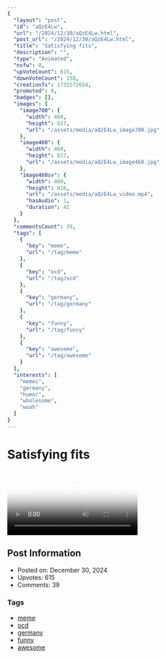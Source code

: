 ```yaml
---
{
  "layout": "post",
  "id": "aQzE4Lw",
  "url": "/2024/12/30/aQzE4Lw.html",
  "post_url": "/2024/12/30/aQzE4Lw.html",
  "title": "Satisfying fits",
  "description": "",
  "type": "Animated",
  "nsfw": 0,
  "upVoteCount": 615,
  "downVoteCount": 158,
  "creationTs": 1735572654,
  "promoted": 0,
  "badges": [],
  "images": {
    "image700": {
      "width": 460,
      "height": 817,
      "url": "/assets/media/aQzE4Lw_image700.jpg"
    },
    "image460": {
      "width": 460,
      "height": 817,
      "url": "/assets/media/aQzE4Lw_image460.jpg"
    },
    "image460sv": {
      "width": 460,
      "height": 816,
      "url": "/assets/media/aQzE4Lw_video.mp4",
      "hasAudio": 1,
      "duration": 42
    }
  },
  "commentsCount": 39,
  "tags": [
    {
      "key": "meme",
      "url": "/tag/meme"
    },
    {
      "key": "ocd",
      "url": "/tag/ocd"
    },
    {
      "key": "germany",
      "url": "/tag/germany"
    },
    {
      "key": "funny",
      "url": "/tag/funny"
    },
    {
      "key": "awesome",
      "url": "/tag/awesome"
    }
  ],
  "interests": [
    "memes",
    "germany",
    "humor",
    "wholesome",
    "woah"
  ]
}
---
```


# Satisfying fits

<video controls playsinline loop poster="/assets/media/aQzE4Lw_image460.jpg">
  <source src="/assets/media/aQzE4Lw_video.mp4" type="video/mp4">
  Your browser does not support the video tag.
</video>

## Post Information

- Posted on: December 30, 2024
- Upvotes: 615
- Comments: 39

### Tags

- [meme](/tag/meme)
- [ocd](/tag/ocd)
- [germany](/tag/germany)
- [funny](/tag/funny)
- [awesome](/tag/awesome)
